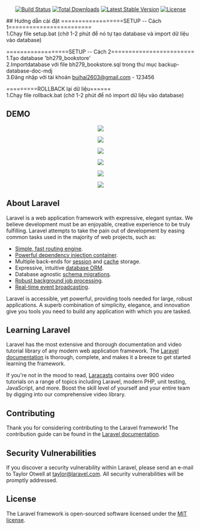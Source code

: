<p align="center">
<a href="https://travis-ci.org/laravel/framework"><img src="https://travis-ci.org/laravel/framework.svg" alt="Build Status"></a>
<a href="https://packagist.org/packages/laravel/framework"><img src="https://poser.pugx.org/laravel/framework/d/total.svg" alt="Total Downloads"></a>
<a href="https://packagist.org/packages/laravel/framework"><img src="https://poser.pugx.org/laravel/framework/v/stable.svg" alt="Latest Stable Version"></a>
<a href="https://packagist.org/packages/laravel/framework"><img src="https://poser.pugx.org/laravel/framework/license.svg" alt="License"></a>
</p>
## Hướng dẫn cài đặt
==================SETUP  --  Cách 1========================<br>
1.Chạy file setup.bat (chờ 1-2 phút để nó tự tạo database và import dữ liệu vào database)<br>



==================SETUP  --  Cách 2========================<br>
1.Tạo database 'bh279_bookstore'<br>
2.Importdatabase với file bh279_bookstore.sql trong thư mục backup-database-doc-mdj<br>
3.Đăng nhập với tài khoản buihai2603@gmail.com - 123456<br>



=========ROLLBACK lại dữ liệu======<br>
1.Chạy file rollback.bat (chờ 1-2 phút để nó import dữ liệu vào database)<br>

## DEMO

<p align="center"><img src="http://imgur.com/NPti9Jf"></p>
<p align="center"><img src="http://imgur.com/zErhuJA"></p>
<p align="center"><img src="http://imgur.com/Rq2aBLu"></p>
<p align="center"><img src="http://imgur.com/HTZUgIq"></p>
<p align="center"><img src="http://imgur.com/iZRqqEw"></p>
<p align="center"><img src="http://imgur.com/Mijs78s"></p>

## About Laravel

Laravel is a web application framework with expressive, elegant syntax. We believe development must be an enjoyable, creative experience to be truly fulfilling. Laravel attempts to take the pain out of development by easing common tasks used in the majority of web projects, such as:

- [Simple, fast routing engine](https://laravel.com/docs/routing).
- [Powerful dependency injection container](https://laravel.com/docs/container).
- Multiple back-ends for [session](https://laravel.com/docs/session) and [cache](https://laravel.com/docs/cache) storage.
- Expressive, intuitive [database ORM](https://laravel.com/docs/eloquent).
- Database agnostic [schema migrations](https://laravel.com/docs/migrations).
- [Robust background job processing](https://laravel.com/docs/queues).
- [Real-time event broadcasting](https://laravel.com/docs/broadcasting).

Laravel is accessible, yet powerful, providing tools needed for large, robust applications. A superb combination of simplicity, elegance, and innovation give you tools you need to build any application with which you are tasked.

## Learning Laravel

Laravel has the most extensive and thorough documentation and video tutorial library of any modern web application framework. The [Laravel documentation](https://laravel.com/docs) is thorough, complete, and makes it a breeze to get started learning the framework.

If you're not in the mood to read, [Laracasts](https://laracasts.com) contains over 900 video tutorials on a range of topics including Laravel, modern PHP, unit testing, JavaScript, and more. Boost the skill level of yourself and your entire team by digging into our comprehensive video library.

## Contributing

Thank you for considering contributing to the Laravel framework! The contribution guide can be found in the [Laravel documentation](http://laravel.com/docs/contributions).

## Security Vulnerabilities

If you discover a security vulnerability within Laravel, please send an e-mail to Taylor Otwell at taylor@laravel.com. All security vulnerabilities will be promptly addressed.

## License

The Laravel framework is open-sourced software licensed under the [MIT license](http://opensource.org/licenses/MIT).
